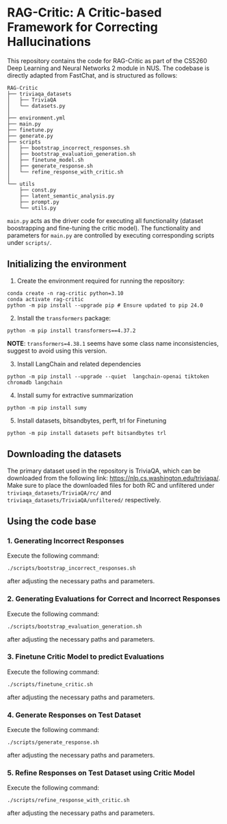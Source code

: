 # RAG-Critic: A Critic-based Framework for Correcting Hallucinations

This repository contains the code for RAG-Critic as part of the CS5260 Deep Learning and Neural Networks 2 module in NUS. The codebase is directly adapted from FastChat, and is structured as follows:

```
RAG-Critic
├── triviaqa_datasets
│   ├── TriviaQA
│   └── datasets.py
│
├── environment.yml
├── main.py
├── finetune.py
├── generate.py
├── scripts
│   ├── bootstrap_incorrect_responses.sh
│   ├── bootstrap_evaluation_generation.sh
│   ├── finetune_model.sh
│   ├── generate_response.sh
│   └── refine_response_with_critic.sh
│
└── utils
    ├── const.py
    ├── latent_semantic_analysis.py
    ├── prompt.py
    └── utils.py
```

`main.py` acts as the driver code for executing all functionality (dataset boostrapping and fine-tuning the critic model). The functionality and parameters for `main.py` are controlled by executing corresponding scripts under `scripts/`.

## Initializing the environment

1. Create the environment required for running the repository:

```
conda create -n rag-critic python=3.10
conda activate rag-critic
python -m pip install --upgrade pip # Ensure updated to pip 24.0
```

2. Install the `transformers` package:

```
python -m pip install transformers==4.37.2
```

**NOTE**: `transformers=4.38.1` seems have some class name inconsistencies, suggest to avoid using this version.

3. Install LangChain and related dependencies

```
python -m pip install --upgrade --quiet  langchain-openai tiktoken chromadb langchain
```

4. Install sumy for extractive summarization

```
python -m pip install sumy
```

5. Install datasets, bitsandbytes, perft, trl for Finetuning

```
python -m pip install datasets peft bitsandbytes trl
```

## Downloading the datasets

The primary dataset used in the repository is TriviaQA, which can be downloaded from the following link: https://nlp.cs.washington.edu/triviaqa/. Make sure to place the downloaded files for both RC and unfiltered under `triviaqa_datasets/TriviaQA/rc/` and `triviaqa_datasets/TriviaQA/unfiltered/` respectively.

## Using the code base

### 1. Generating Incorrect Responses

Execute the following command:

```
./scripts/bootstrap_incorrect_responses.sh
```

after adjusting the necessary paths and parameters.

### 2. Generating Evaluations for Correct and Incorrect Responses

Execute the following command:

```
./scripts/bootstrap_evaluation_generation.sh
```

after adjusting the necessary paths and parameters.

### 3. Finetune Critic Model to predict Evaluations

Execute the following command:

```
./scripts/finetune_critic.sh
```

after adjusting the necessary paths and parameters.

### 4. Generate Responses on Test Dataset

Execute the following command:

```
./scripts/generate_response.sh
```

after adjusting the necessary paths and parameters.

### 5. Refine Responses on Test Dataset using Critic Model

Execute the following command:

```
./scripts/refine_response_with_critic.sh
```

after adjusting the necessary paths and parameters.
